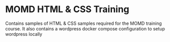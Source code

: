 # MOMD HTML & CSS Training 

Contains samples of HTML & CSS samples required for the MOMD training course. It also contains a wordpress docker compose configuration to setup wordpress locally
